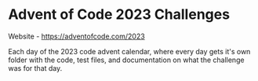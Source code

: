 # Advent of Code 2023 Challenges
Website - https://adventofcode.com/2023

Each day of the 2023 code advent calendar, where every day gets it's own folder with the code, test files, and documentation on what the challenge was for that day.